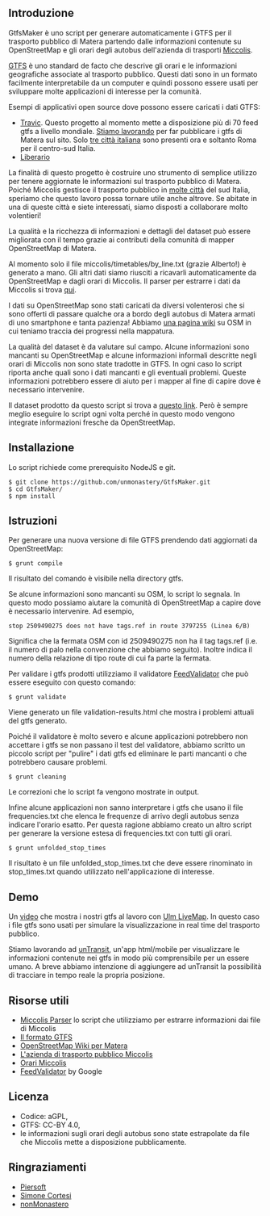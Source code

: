 ## Introduzione ##

GtfsMaker è uno script per generare automaticamente i GTFS per il trasporto pubblico di Matera partendo dalle informazioni contenute su OpenStreetMap e gli orari degli autobus dell'azienda di trasporti [Miccolis](http://www.miccolis-spa.it/).

[GTFS](https://developers.google.com/transit/gtfs/) è uno standard de facto che descrive gli orari e le informazioni geografiche associate al trasporto pubblico. Questi dati sono in un formato facilmente interpretabile da un computer e quindi possono essere usati per sviluppare molte applicazioni di interesse per la comunità.

Esempi di applicativi open source dove possono essere caricati i dati GTFS:
* [Travic](http://tracker.geops.ch/). Questo progetto al momento mette a disposizione più di 70 feed gtfs a livello mondiale. [Stiamo lavorando](https://twitter.com/elfpavlik/status/535374589506113536) per far pubblicare i gtfs di Matera sul sito. Solo [tre città italiana](http://tracker.geops.ch/?z=5&s=1&x=1986578.1865&y=4898392.5741&l=transport) sono presenti ora e soltanto Roma per il centro-sud Italia.
* [Liberario](https://github.com/grote/Liberario)

La finalità di questo progetto è costruire uno strumento di semplice utilizzo per tenere aggiornate le informazioni sul trasporto pubblico di Matera. Poiché Miccolis gestisce il trasporto pubblico in [molte città](http://www.miccolis-spa.it/la-tua-citta) del sud Italia, speriamo che questo lavoro possa tornare utile anche altrove. Se abitate in una di queste città e siete interessati, siamo disposti a collaborare molto volentieri!

La qualità e la ricchezza di informazioni e dettagli del dataset può essere migliorata con il tempo grazie ai contributi della comunità di mapper OpenStreetMap di Matera.

Al momento solo il file miccolis/timetables/by_line.txt (grazie Alberto!) è generato a mano. Gli altri dati siamo riusciti a ricavarli automaticamente da OpenStreetMap e dagli orari di Miccolis. Il parser per estrarre i dati da Miccolis si trova [qui](https://github.com/unmonastery/miccolis-parser).

I dati su OpenStreetMap sono stati caricati da diversi volenterosi che si sono offerti di passare qualche ora a bordo degli autobus di Matera armati di uno smartphone e tanta pazienza! Abbiamo [una pagina wiki](http://wiki.openstreetmap.org/wiki/Matera) su OSM in cui teniamo traccia dei progressi nella mappatura.

La qualità del dataset è da valutare sul campo. Alcune informazioni sono mancanti su OpenStreetMap e alcune informazioni informali descritte negli orari di Miccolis non sono state tradotte in GTFS.
In ogni caso lo script riporta anche quali sono i dati mancanti e gli eventuali problemi. Queste informazioni potrebbero essere di aiuto per i mapper al fine di capire dove è necessario intervenire.

Il dataset prodotto da questo script si trova a [questo link](https://github.com/unmonastery/matera-gtfs). Però è sempre meglio eseguire lo script ogni volta perché in questo modo vengono integrate informazioni fresche da OpenStreetMap.

## Installazione ##

Lo script richiede come prerequisito NodeJS e git.

    $ git clone https://github.com/unmonastery/GtfsMaker.git
    $ cd GtfsMaker/
    $ npm install

## Istruzioni ##

Per generare una nuova versione di file GTFS prendendo dati aggiornati da OpenStreetMap:

    $ grunt compile

Il risultato del comando è visibile nella directory gtfs.

Se alcune informazioni sono mancanti su OSM, lo script lo segnala. In questo modo possiamo aiutare la comunità di OpenStreetMap a capire dove è necessario intervenire. Ad esempio,

    stop 2509490275 does not have tags.ref in route 3797255 (Linea 6/B)

Significa che la fermata OSM con id 2509490275 non ha il tag tags.ref (i.e. il  numero di palo nella convenzione che abbiamo seguito). Inoltre indica il numero della relazione di tipo route di cui fa parte la fermata.

Per validare i gtfs prodotti utilizziamo il validatore [FeedValidator](https://github.com/google/transitfeed/wiki/FeedValidator) che può essere eseguito con questo comando:

    $ grunt validate

Viene generato un file validation-results.html che mostra i problemi attuali del gtfs generato.

Poiché il validatore è molto severo e alcune applicazioni potrebbero non accettare i gtfs se non passano il test del validatore, abbiamo scritto un piccolo script per "pulire" i dati gtfs ed eliminare le parti mancanti o che potrebbero causare problemi.

    $ grunt cleaning

Le correzioni che lo script fa vengono mostrate in output.

Infine alcune applicazioni non sanno interpretare i gtfs che usano il file frequencies.txt che elenca le frequenze di arrivo degli autobus senza indicare l'orario esatto. Per questa ragione abbiamo creato un altro script per generare la versione estesa di frequencies.txt con tutti gli orari.

    $ grunt unfolded_stop_times

Il risultato è un file unfolded_stop_times.txt che deve essere rinominato in stop_times.txt quando utilizzato nell'applicazione di interesse.

## Demo ##

Un [video](http://vimeo.com/112420472) che mostra i nostri gtfs al lavoro con [Ulm LiveMap](https://github.com/UlmApi/livemap).
In questo caso i file gtfs sono usati per simulare la visualizzazione in real time del trasporto pubblico.

Stiamo lavorando ad [unTransit](https://github.com/unmonastery/untransit), un'app html/mobile per visualizzare le informazioni contenute nei gtfs in modo più comprensibile per un essere umano. A breve abbiamo intenzione di aggiungere ad unTransit la possibilità di tracciare in tempo reale la propria posizione.

## Risorse utili ##

* [Miccolis Parser](https://github.com/unmonastery/miccolis-parser) lo script che utilizziamo per estrarre informazioni dai file di Miccolis
* [Il formato GTFS](https://developers.google.com/transit/gtfs/)
* [OpenStreetMap Wiki per Matera](http://wiki.openstreetmap.org/wiki/Matera)
* [L'azienda di trasporto pubblico Miccolis](http://www.miccolis-spa.it)
* [Orari Miccolis](https://docs.google.com/spreadsheets/d/1A328lZSG3Y9uSz8uSy2FNkstqgOhokbtgcCVSIB4a5o/edit#gid=234488140)
* [FeedValidator](https://github.com/google/transitfeed/wiki/FeedValidator) by Google

## Licenza ##

* Codice: aGPL,
* GTFS: CC-BY 4.0,
* le informazioni sugli orari degli autobus sono state estrapolate da file che Miccolis mette a disposizione pubblicamente.

## Ringraziamenti ##

* [Piersoft](http://www.piersoft.it/)
* [Simone Cortesi](http://cortesi.com/)
* [nonMonastero](matera.unmonastery.org)
